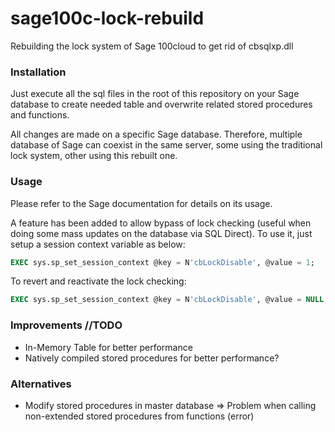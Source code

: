 # sage100c-lock-rebuild
Rebuilding the lock system of Sage 100cloud to get rid of cbsqlxp.dll

### Installation
Just execute all the sql files in the root of this repository on your Sage database to create needed table and overwrite related stored procedures and functions.

All changes are made on a specific Sage database. Therefore, multiple database of Sage can coexist in the same server, some using the traditional lock system, other using this rebuilt one.

### Usage
Please refer to the Sage documentation for details on its usage.

A feature has been added to allow bypass of lock checking (useful when doing some mass updates on the database via SQL Direct). To use it, just setup a session context variable as below:
```sql
EXEC sys.sp_set_session_context @key = N'cbLockDisable', @value = 1;
```
To revert and reactivate the lock checking:
```sql
EXEC sys.sp_set_session_context @key = N'cbLockDisable', @value = NULL;
```

### Improvements //TODO
* In-Memory Table for better performance
* Natively compiled stored procedures for better performance?

### Alternatives
* Modify stored procedures in master database
=> Problem when calling non-extended stored procedures from functions (error)
